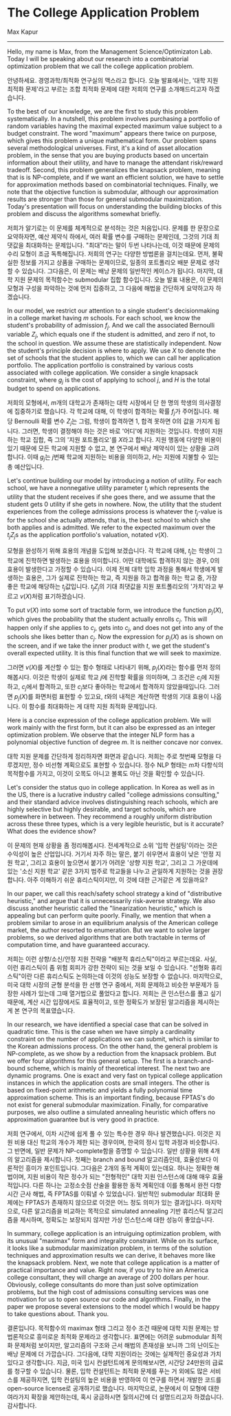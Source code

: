 # The College Application Problem

Max Kapur

-------

Hello, my name is Max, from the Management Science/Optimizaton Lab. Today I will be speaking about our research into a combinatorial optimization problem that we call the college application problem.

안녕하세요. 경영과학/최적화 연구실의 맥스라고 합니다. 오늘 발표에서는, '대학 지원 최적화 문제'라고 부르는 조합 최적화 문제에 대한 저희의 연구를 소개해드리고자 하겠습니다. 

To the best of our knowledge, we are the first to study this problem systematically. In a nutshell, this problem involves purchasing a portfolio of random variables having the maximal expected maximum value subject to a budget constraint. The word "maximum" appears there twice on purpose, which gives this problem a unique mathematical form. Our problem spans several methodological universes. First, it's a kind of asset allocation problem, in the sense that you are buying products based on uncertain information about their utility, and have to manage the attendant risk/reward tradeoff. Second, this problem generalizes the knapsack problem, meaning that is is NP-complete, and if we want an efficient solution, we have to settle for approximation methods based on combinatorial techniques. Finally, we note that the objective function is submodular, although our approximation results are stronger than those for general submodular maximization. Today's presentation will focus on understanding the building blocks of this problem and discuss the algorithms somewhat briefly.

저희가 알기로는 이 문제를 체계적으로 분석하는 것은 처음입니다. 문제를 한 문장으로 요약하자면, 예산 제약식 하에서, 여러 확률 변수를 구매하는 문제인데, 그것의 기대 최댓값을 최대화하는 문제입니다. "최대"라는 말이 두번 나타나는데, 이것 때문에 문제의 수리 모형이 조금 독특해집니다. 저희의 연구는 다양한 방법론을 걸치는데요. 먼저, 불확실한 정보를 가지고 상품을 구매하는 문제이므로, 일종의 포트폴리오 배분 문제로 생각할 수 있습니다. 그다음은, 이 문제는 배낭 문제의 일반적인 케이스가 됩니다. 마지막, 대학 지원 문제의 목적함수는 submodular 집합 함수입니다. 오늘 발표 내용은, 이 문제의 모형과 구성을 파악하는 것에 먼저 집중하고, 그 다음에 해법을 간단하게 요약하고자 하겠습니다. 

In our model, we restrict our attention to a single student's decisionmaking in a college market having $m$ schools. For each school, we know the student's probability of admission $f_j$. And we call the associated Bernoulli variable $Z_j$, which equals one if the student is admitted, and zero if not, to the school in question. We assume these are statistically independent. Now the student's principle decision is where to apply. We use $X$ to denote the set of schools that the student applies to, which we can call her application portfolio. The application portfolio is constrained by various costs associated with college application. We consider a single knapsack constraint, where $g_j$ is the cost of applying to school $j$, and $H$ is the total budget to spend on applications.

저희의 모형에서, $m$개의 대학교가 존재하는 대학 시장에서 단 한 명의 학생의 의사결정에 집중하기로 했습니다. 각 학교에 대해, 이 학생이 합격하는 확률 $f_j$가 주어집니다. 해당 Bernoulli 확률 변수 $Z_j$는 그럼, 학생이 합격하면 1, 합격 못하면 0의 값을 가지게 됩니다. 그러면, 학생이 결정해야 하는 것은 바로 '어디'에 지원하는 것입니다. 학생이 지원하는 학교 집합, 즉 그의 '지원 포트폴리오'를 $X$라고 합니다. 지원 행동에 다양한 비용이 있기 때문에 모든 학교에 지원할 수 없고, 본 연구에서 배낭 제약식이 있는 상황을 고려합니다. 이때 $g_j$는 $j$번째 학교에 지원하는 비용을 의미하고, $H$는 지원에 지불할 수 있는 총 예산입니다.

Let's continue building our model by introducing a notion of utility. For each school, we have a nonnegative utility parameter $t_j$ which represents the utility that the student receives if she goes there, and we assume that the student gets $0$ utility if she gets in nowhere. Now, the utility that the student experiences from the college admissions process is whatever the $t_j$-value is for the school she actually attends, that is, the best school to which she both applies and is admitted. We refer to the expected maximum over the $t_j Z_j$s as the application portfolio's valuation, notated $v(X)$.

모형을 완성하기 위해 효용의 개념을 도입해 보겠습니다. 각 학교에 대해, $t_j$는 학생이 그 학교에 진학하면 발생하는 효용을 의미합니다. 어떤 대학에도 합격하지 않는 경우, $0$의 효용이 발생한다고 가정할 수 있습니다. 이제 전체 대학 입학 과정을 통해서 학생에게 발생하는 효용은, 그가 실제로 진학하는 학교, 즉 지원을 하고 합격을 하는 학교 중, 가장 좋은 학교에 해당하는 $t_j$값입니다. $t_j Z_j$의 기대 최댓값을 지원 포트폴리오의 '가치'라고 부르고 $v(X)$처럼 표기하겠습니다.

To put $v(X)$ into some sort of tractable form, we introduce the function $p_j(X)$, which gives the probability that the student actually enrolls $c_j$. This will happen only if she applies to $c_j$, gets into $c_j$, and does not get into any of the schools she likes better than $c_j$. Now the expression for $p_j(X)$ as is shown on the screen, and if we take the inner product with $t$, we get the student's overall expected utility. It is this final function that we will seek to maximize.

그러면 $v(X)$를 계산할 수 있는 함수 형태로 나타내기 위해, $p_j(X)$라는 함수를 먼저 정의해봅시다. 이것은 학생이 실제로 학교 $j$에 진학할 확률을 의미하며, 그 조건은 $c_j$에 지원하고, $c_j$에서 합격하고, 또한 $c_j$보다 좋아하는 학교에서 합격하지 않았을때입니다. 그러면 $p_j(X)$를 화면처럼 표현할 수 있고요, $t$와의 내적은 계산하면 학생의 기대 효용이 나옵니다. 이 함수를 최대화하는 게 대학 지원 최적화 문제입니다.

Here is a concise expression of the college application problem. We will work mainly with the first form, but it can also be expressed as an integer optimization problem. We observe that the integer NLP form has a polynomial objective function of degree $m$. It is neither concave nor convex.

대학 지원 문제를 간단하게 정리하자면 화면과 같습니다. 저희는 주로 첫번째 모형을 다루겠지만, 정수 비선형 계획으로도 표현할 수 있습니다. 정수 NLP 형태는 $m$차 다항식의 목적함수를 가지고, 이것이 오목도 아니고 볼록도 아닌 것을 확인할 수 있습니다.

Let's consider the status quo in college application. In Korea as well as in the US, there is a lucrative industry called "college admissions consulting," and their standard advice involves distinguishing reach schools, which are highly selective but highly desirable, and target schools, which are somewhere in between. They recommend a roughly uniform distribution across these three types, which is a very legible heuristic, but is it accurate? What does the evidence show?

이 문제의 현재 상황을 좀 정리해봅시다. 전세계적으로 소위 '입학 컨설팅'이라는 것은 수익성이 높은 산업입니다. 거기서 자주 하는 말은, 붙기 쉬우면서 효용이 낮은 '안정 지원 학교', 그리고 효용이 높으면서 붙기가 어려운 '상향 지원 학교', 그리고 그 가운데에 있는 '소신 지원 학교' 같은 3가지 범주로 학교들을 나누고 균일하게 지원하는 것을 권장합니다. 아주 이해하기 쉬운 휴리스틱이지만, 이 것에 대한 근거같은 게 있을까요?

In our paper, we call this reach/safety school strategy a kind of "distributive heuristic," and argue that it is unnecessarily risk-averse strategy. We also discuss another heuristic called the "linearization heuristic," which is appealing but can perform quite poorly. Finally, we mention that when a problem similar to arose in an equilibrium analysis of the American college market, the author resorted to enumeration. But we want to solve larger problems, so we derived algorithms that are both tractable in terms of computation time, and have guaranteed accuracy.

저희는 이런 상향/소신/안정 지원 전략을 "배분적 휴리스틱"이라고 부르는데요. 사실, 이런 휴리스틱이 좀 위험 회피가 강한 전략이 되는 것을 보일 수 있습니다. "선형화 휴리스틱"이란 다른 휴리스틱도 논의하는데 이것의 성능도 보장할 수 없습니다. 마지막으로, 미국 대학 시장의 균형 분석을 한 선행 연구 중에서, 저희 문제하고 비슷한 부문제가 등장한 사례가 있는데 그때 열거법으로 풀었다고 합니다. 저희는 큰 인스턴스를 풀고 싶기 때문에, 계산 시간 입장에서도 효율적이고, 또한 정확도가 보장된 알고리즘을 제시하는 게 본 연구의 목표였습니다.

In our research, we have identified a special case that can be solved in quadratic time. This is the case when we have simply a cardinality constraint on the number of applications we can submit, which is similar to the Korean admissions process. On the other hand, the general problem is NP-complete, as we show by a reduction from the knapsack problem. But we offer four algorithms for this general setup. The first is a branch-and-bound scheme, which is mainly of theoretical interest. The next two are dynamic programs. One is exact and very fast on typical college application instances in which the application costs are small integers. The other is based on fixed-point arithmetic and yields a fully polynomial time approximation scheme. This is an important finding, because FPTAS's do not exist for general submodular maximization. Finally, for comparative purposes, we also outline a simulated annealing heuristic which offers no approximation guarantee but is very good in practice.

저희 연구에서, 이차 시간에 쉽게 풀 수 있는 특수한 경우 하나 발견했습니다. 이것은 지원 비용 대신 학교의 개수가 제한 되는 경우이며, 한국의 정시 입학 과정과 비슷합니다. 그 반면에, 일반 문제가 NP-complete함을 증명할 수 있습니다. 일반 상황을 위해 4개의 알고리즘을 제시합니다. 첫째는 branch and bound 알고리즘인데, 효율성보다 이론적인 흥미가 포인트입니다. 그다음은 2개의 동적 계획이 있는데요. 하나는 정확한 해법이며, 지원 비용이 작은 정수가 되는 "전형적인" 대학 지원 인스턴스에 대해 매우 효율적입니다. 다른 하나는 고정소숫점 산술을 활용한 동적 계획인데 이를 통해서 완전 다항 시간 근사 해법, 즉 FPTAS를 이뤄낼 수 있었습니다. 일반적인 submodular 최대화 문제에는 FPTAS가 존재하지 않으므로 이것은 어느 정도 의미가 있는 결과입니다. 마지막으로, 다른 알고리즘을 비교하는 목적으로 simulated annealing 기반 휴리스틱 알고리즘을 제시하며, 정확도는 보장되지 않지만 가상 인스턴스에 대한 성능이 좋았습니다. 

In summary, college application is an intruiguing optimization problem, with its unusual "maximax" form and integrality constraint. While on its surface, it looks like a submodular maximization problem, in terms of the solution techniques and approximation results we can derive, it behaves more like the knapsack problem.  Next, we note that college application is a matter of practical importance and value. Right now, if you try to hire an America college consultant, they will charge an average of 200 dollars per hour. Obviously, college consultants do more than just solve optimization problems, but the high cost of admissions consulting services was one motivation for us to open source our code and algorithms. Finally, in the paper we propose several extensions to the model which I would be happy to take questions about. Thank you.

결론입니다. 목적함수의 maximax 형태 그리고 정수 조건 때문에 대학 지원 문제는 방법론적으로 흥미로운 최적화 문제라고 생각합니다. 표면에는 어려운 submodular 최적화 문제처럼 보이지만, 알고리즘의 구조와 근서 해법의 존재성을 보니까 그의 난이도는 배낭 문제에 더 가깝습니다. 그다음에, 대학 지원이라는 것에는 실제적인 중요성과 가치 있다고 생각합니다. 지금, 미국 입시 컨설턴트에게 문의해보시면, 시간당 24만원의 급료를 청구할 수 있습니다. 물론, 입학 컨설턴트는 최적화 문제를 푸는 거 외에도 많은 서비스를 제공하지면, 입학 컨설팅의 높은 비용을 반영하여 이 연구를 하면서 개발한 코드를 open-source license로 공개하기로 했습니다. 마지막으로, 논문에서 이 모형에 대한 여라가지 확장을 제안하는데, 혹시 궁금하시면 질의시간에 더 설명드리고자 하겠습니다. 감사합니다. 




<!-- 
    English times:
    
    
    Korean times:
    7:45
    15:09 for 2 runs
    7:30
    7:46
-->
